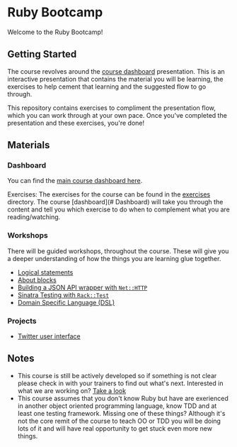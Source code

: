 # Ruby Bootcamp

Welcome to the Ruby Bootcamp!


## Getting Started

The course revolves around the [course dashboard](http://prezi.com/adnfktg98mli/?utm_campaign=share&utm_medium=copy&rc=ex0share) presentation. This is an interactive presentation that contains the material you will be learning, the exercises to help cement that learning and the suggested flow to go through.

This repository contains exercises to compliment the presentation flow, which you can work through at your own pace. Once you've completed the presentation and these exercises, you're done!


## Materials


### Dashboard

You can find the [main course dashboard here](http://prezi.com/adnfktg98mli/?utm_campaign=share&utm_medium=copy&rc=ex0share).

Exercises:
The exercises for the course can be found in the [exercises](./exercises) directory. The course [dashboard](# Dashboard) will take you through the content and tell you which exercise to do when to complement what you are reading/watching.


### Workshops
There will be guided workshops, throughout the course. These will give you a deeper understanding of how the things you are learning glue together.

* [Logical statements](workshops/logical-statements/readme.md)
* [About blocks](workshops/about-blocks/readme.md)
* [Building a JSON API wrapper with `Net::HTTP`](workshops/json-api-wrapper/readme.md)
* [Sinatra Testing with `Rack::Test`](workshops/sinatra-rack-test/readme.md)
* [Domain Specific Language (DSL)](workshops/domain-specific-language/readme.md)


### Projects

* [Twitter user interface](projects/twitter-user-interface/readme.md)


## Notes
- This course is still be actively developed so if something is not clear please check in with your trainers to find out what's next. Interested in what we are working on? [Take a look](https://huboard.com/Ladtech/ruby-bootcamp)
- This course assumes that you don't know Ruby but have are exerienced in another object oriented programming language, know TDD and at least one testing framework. Missing one of these things? Although it's not the core remit of the course to teach OO or TDD you will be doing lots of it and will have real opportunity to get stuck even more new things.
